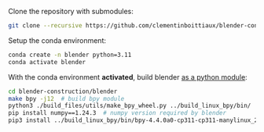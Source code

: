 Clone the repository with submodules:
```bash
git clone --recursive https://github.com/clementinboittiaux/blender-construction.git
```

Setup the conda environment:
```bash
conda create -n blender python=3.11
conda activate blender
```

With the conda environment **activated**,
build blender [as a python module](https://developer.blender.org/docs/handbook/building_blender/linux/#__tabbed_2_2):
```bash
cd blender-construction/blender
make bpy -j12  # build bpy module
python3 ./build_files/utils/make_bpy_wheel.py ../build_linux_bpy/bin/  # create wheel
pip install numpy==1.24.3  # numpy version required by blender
pip3 install ../build_linux_bpy/bin/bpy-4.4.0a0-cp311-cp311-manylinux_2_31_x86_64.whl  # install bpy
```

